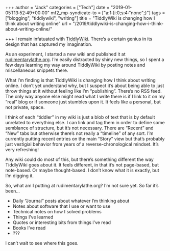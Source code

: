 +++
author = "Jack"
categories = ["Tech"]
date = "2019-01-05T13:52:49+00:00"
mf2_mp-syndicate-to = ["a:1:{i:0;s:4:\"none\";}"]
tags = ["blogging", "tiddlywiki", "writing"]
title = "TiddlyWiki is changing how I think about writing online"
url = "/2019/tiddlywiki-is-changing-how-i-think-about-writing-online/"

+++
I remain infatuated with [TiddlyWiki][1]. There&#8217;s a certain genius in its design that has captured my imagination.

As an experiment, I started a new wiki and published it at [rudimentarylathe.org][2]. I&#8217;m easily distracted by shiny new things, so I spent a few days learning my way around TiddlyWiki by posting notes and miscellaneous snippets there.

What I&#8217;m finding is that TiddlyWiki is changing how I think about writing online. I don&#8217;t yet understand why, but I suspect it&#8217;s about being able to just throw things at it without feeling like I&#8217;m &#8220;publishing&#8221;. There&#8217;s no RSS feed. The only way anyone else might read what I write there is if I link to it on my &#8220;real&#8221; blog or if someone just stumbles upon it. It feels like a personal, but not private, space.

I think of each &#8220;tiddler&#8221; in my wiki is just a blob of text that is by default unrelated to everything else. I can link and tag them in order to define some semblance of structure, but it&#8217;s not necessary. There are &#8220;Recent&#8221; and &#8220;New&#8221; tabs but otherwise there&#8217;s not really a &#8220;timeline&#8221; of any sort. I&#8217;m currently putting recent entries on the main &#8220;Story&#8221; view but that&#8217;s probably just vestigial behavior from years of a reverse-chronological mindset. It&#8217;s very refreshing!

Any wiki could do most of this, but there&#8217;s something different the way TiddlyWiki goes about it. It feels different, in that it&#8217;s not page-based, but note-based. Or maybe thought-based. I don&#8217;t know what it is exactly, but I&#8217;m digging it.

So, what am I putting at rudimentarylathe.org? I&#8217;m not sure yet. So far it&#8217;s been&#8230;

  * Daily &#8220;Journal&#8221; posts about whatever I&#8217;m thinking about
  * Notes about software that I use or want to use
  * Technical notes on how I solved problems
  * Things I&#8217;ve learned
  * Quotes or interesting bits from things I&#8217;ve read
  * Books I&#8217;ve read
  * ???

I can&#8217;t wait to see where this goes.

 [1]: https://tiddlywiki.com
 [2]: https://rudimentarylathe.org